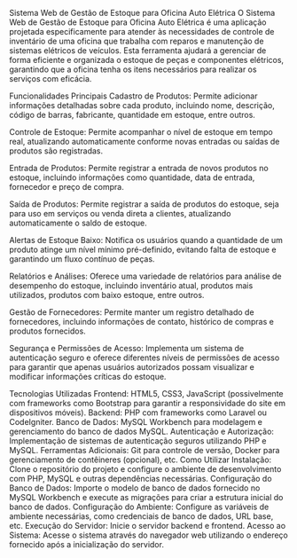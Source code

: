 Sistema Web de Gestão de Estoque para Oficina Auto Elétrica
O Sistema Web de Gestão de Estoque para Oficina Auto Elétrica é uma aplicação projetada especificamente para atender às necessidades de controle de inventário de uma oficina que trabalha com reparos e manutenção de sistemas elétricos de veículos. Esta ferramenta ajudará a gerenciar de forma eficiente e organizada o estoque de peças e componentes elétricos, garantindo que a oficina tenha os itens necessários para realizar os serviços com eficácia.

Funcionalidades Principais
Cadastro de Produtos: Permite adicionar informações detalhadas sobre cada produto, incluindo nome, descrição, código de barras, fabricante, quantidade em estoque, entre outros.

Controle de Estoque: Permite acompanhar o nível de estoque em tempo real, atualizando automaticamente conforme novas entradas ou saídas de produtos são registradas.

Entrada de Produtos: Permite registrar a entrada de novos produtos no estoque, incluindo informações como quantidade, data de entrada, fornecedor e preço de compra.

Saída de Produtos: Permite registrar a saída de produtos do estoque, seja para uso em serviços ou venda direta a clientes, atualizando automaticamente o saldo de estoque.

Alertas de Estoque Baixo: Notifica os usuários quando a quantidade de um produto atinge um nível mínimo pré-definido, evitando falta de estoque e garantindo um fluxo contínuo de peças.

Relatórios e Análises: Oferece uma variedade de relatórios para análise de desempenho do estoque, incluindo inventário atual, produtos mais utilizados, produtos com baixo estoque, entre outros.

Gestão de Fornecedores: Permite manter um registro detalhado de fornecedores, incluindo informações de contato, histórico de compras e produtos fornecidos.

Segurança e Permissões de Acesso: Implementa um sistema de autenticação seguro e oferece diferentes níveis de permissões de acesso para garantir que apenas usuários autorizados possam visualizar e modificar informações críticas do estoque.

Tecnologias Utilizadas
Frontend: HTML5, CSS3, JavaScript (possivelmente com frameworks como Bootstrap para garantir a responsividade do site em dispositivos móveis).
Backend: PHP com frameworks como Laravel ou CodeIgniter.
Banco de Dados: MySQL Workbench para modelagem e gerenciamento do banco de dados MySQL.
Autenticação e Autorização: Implementação de sistemas de autenticação seguros utilizando PHP e MySQL.
Ferramentas Adicionais: Git para controle de versão, Docker para gerenciamento de contêineres (opcional), etc.
Como Utilizar
Instalação: Clone o repositório do projeto e configure o ambiente de desenvolvimento com PHP, MySQL e outras dependências necessárias.
Configuração do Banco de Dados: Importe o modelo de banco de dados fornecido no MySQL Workbench e execute as migrações para criar a estrutura inicial do banco de dados.
Configuração do Ambiente: Configure as variáveis de ambiente necessárias, como credenciais de banco de dados, URL base, etc.
Execução do Servidor: Inicie o servidor backend e frontend.
Acesso ao Sistema: Acesse o sistema através do navegador web utilizando o endereço fornecido após a inicialização do servidor.
